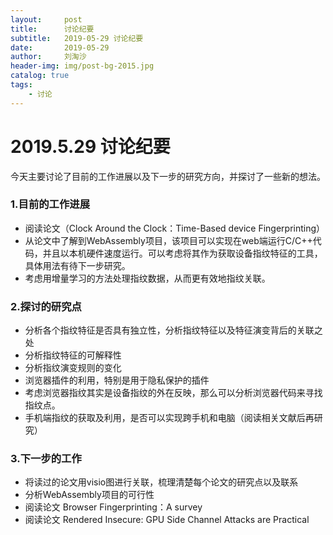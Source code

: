 ```yaml
---
layout:     post
title:      讨论纪要
subtitle:   2019-05-29 讨论纪要
date:       2019-05-29
author:     刘淘沙
header-img: img/post-bg-2015.jpg
catalog: true
tags:
    - 讨论
---
```


# 2019.5.29 讨论纪要



今天主要讨论了目前的工作进展以及下一步的研究方向，并探讨了一些新的想法。

  
### 1.目前的工作进展

  - 阅读论文（Clock Around the Clock：Time-Based device Fingerprinting）
  - 从论文中了解到WebAssembly项目，该项目可以实现在web端运行C/C++代码，并且以本机硬件速度运行。可以考虑将其作为获取设备指纹特征的工具，具体用法有待下一步研究。
  - 考虑用增量学习的方法处理指纹数据，从而更有效地指纹关联。

### 2.探讨的研究点
 - 分析各个指纹特征是否具有独立性，分析指纹特征以及特征演变背后的关联之处
 - 分析指纹特征的可解释性
 - 分析指纹演变规则的变化
 - 浏览器插件的利用，特别是用于隐私保护的插件
- 考虑浏览器指纹其实是设备指纹的外在反映，那么可以分析浏览器代码来寻找指纹点。
- 手机端指纹的获取及利用，是否可以实现跨手机和电脑（阅读相关文献后再研究）

### 3.下一步的工作

- 将读过的论文用visio图进行关联，梳理清楚每个论文的研究点以及联系
- 分析WebAssembly项目的可行性
- 阅读论文 Browser Fingerprinting：A survey
- 阅读论文 Rendered Insecure: GPU Side Channel Attacks are Practical




